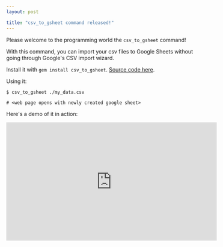 ```yaml
---
layout: post

title: "csv_to_gsheet command released!"
---
```


Please welcome to the programming world the `csv_to_gsheet` command!

With this command, you can import your csv files to Google Sheets without going through Google's CSV import wizard.

Install it with `gem install csv_to_gsheet`. [Source code here](https://gitlab.com/Nitrodist/csv_to_gsheet).

Using it:

```
$ csv_to_gsheet ./my_data.csv

# <web page opens with newly created google sheet>
```

Here's a demo of it in action:

<iframe width="560" height="315" src="https://www.youtube-nocookie.com/embed/vvOoG__E1gk" frameborder="0" allow="accelerometer; autoplay; encrypted-media; gyroscope; picture-in-picture" allowfullscreen></iframe>


